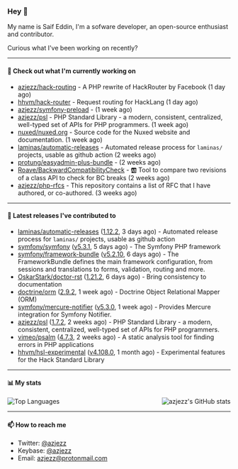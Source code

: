 ### Hey 👋

My name is Saif Eddin, I'm a sofware developer, an open-source enthusiast and contributor.

Curious what I've been working on recently?

---

#### 👷 Check out what I'm currently working on

- [azjezz/hack-routing](https://github.com/azjezz/hack-routing) - A PHP rewrite of HackRouter by Facebook (1 day ago)
- [hhvm/hack-router](https://github.com/hhvm/hack-router) - Request routing for HackLang (1 day ago)
- [azjezz/symfony-preload](https://github.com/azjezz/symfony-preload) -  (1 week ago)
- [azjezz/psl](https://github.com/azjezz/psl) - PHP Standard Library - a modern, consistent, centralized, well-typed set of APIs for PHP programmers. (1 week ago)
- [nuxed/nuxed.org](https://github.com/nuxed/nuxed.org) - Source code for the Nuxed website and documentation. (1 week ago)
- [laminas/automatic-releases](https://github.com/laminas/automatic-releases) - Automated release process for `laminas/` projects, usable as github action (2 weeks ago)
- [protung/easyadmin-plus-bundle](https://github.com/protung/easyadmin-plus-bundle) -  (2 weeks ago)
- [Roave/BackwardCompatibilityCheck](https://github.com/Roave/BackwardCompatibilityCheck) - :ab: Tool to compare two revisions of a class API to check for BC breaks (2 weeks ago)
- [azjezz/php-rfcs](https://github.com/azjezz/php-rfcs) - This repository contains a list of RFC that I have authored, or co-authored. (3 weeks ago)

---

#### 🔭 Latest releases I've contributed to

- [laminas/automatic-releases](https://github.com/laminas/automatic-releases) ([1.12.2](https://github.com/laminas/automatic-releases/releases/tag/1.12.2), 3 days ago) - Automated release process for `laminas/` projects, usable as github action
- [symfony/symfony](https://github.com/symfony/symfony) ([v5.3.1](https://github.com/symfony/symfony/releases/tag/v5.3.1), 5 days ago) - The Symfony PHP framework
- [symfony/framework-bundle](https://github.com/symfony/framework-bundle) ([v5.2.10](https://github.com/symfony/framework-bundle/releases/tag/v5.2.10), 6 days ago) - The FrameworkBundle defines the main framework configuration, from sessions and translations to forms, validation, routing and more.
- [OskarStark/doctor-rst](https://github.com/OskarStark/doctor-rst) ([1.21.2](https://github.com/OskarStark/doctor-rst/releases/tag/1.21.2), 6 days ago) - Bring consistency to documentation
- [doctrine/orm](https://github.com/doctrine/orm) ([2.9.2](https://github.com/doctrine/orm/releases/tag/2.9.2), 1 week ago) - Doctrine Object Relational Mapper (ORM)
- [symfony/mercure-notifier](https://github.com/symfony/mercure-notifier) ([v5.3.0](https://github.com/symfony/mercure-notifier/releases/tag/v5.3.0), 1 week ago) - Provides Mercure integration for Symfony Notifier.
- [azjezz/psl](https://github.com/azjezz/psl) ([1.7.2](https://github.com/azjezz/psl/releases/tag/1.7.2), 2 weeks ago) - PHP Standard Library - a modern, consistent, centralized, well-typed set of APIs for PHP programmers.
- [vimeo/psalm](https://github.com/vimeo/psalm) ([4.7.3](https://github.com/vimeo/psalm/releases/tag/4.7.3), 2 weeks ago) - A static analysis tool for finding errors in PHP applications
- [hhvm/hsl-experimental](https://github.com/hhvm/hsl-experimental) ([v4.108.0](https://github.com/hhvm/hsl-experimental/releases/tag/v4.108.0), 1 month ago) - Experimental features for the Hack Standard Library

---

#### 📊 My stats

<img align="right" alt="azjezz's GitHub stats" src="https://github-readme-stats.vercel.app/api?username=azjezz&count_private=1&show_icons=true&" />

![Top Languages](https://github-readme-stats.vercel.app/api/top-langs/?username=azjezz)

---

#### 📫 How to reach me

- Twitter: [@azjezz](https://twitter.com/azjezz)
- Keybase: [@azjezz](https://keybase.io/azjezz)
- Email: [azjezz@protonmail.com](mailto://azjezz@protonmail.com)
